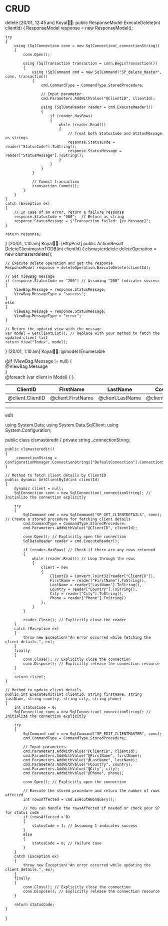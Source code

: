 # CRUD
delete
[20/01, 12:45 am] Koyal🎀🎀: public ResponseModel ExecuteDelete(int clientId)
{
    ResponseModel response = new ResponseModel();

    try
    {
        using (SqlConnection conn = new SqlConnection(_connectionString))
        {
            conn.Open();

            using (SqlTransaction transaction = conn.BeginTransaction())
            {
                using (SqlCommand cmd = new SqlCommand("SP_delete_Master", conn, transaction))
                {
                    cmd.CommandType = CommandType.StoredProcedure;

                    // Input parameter
                    cmd.Parameters.AddWithValue("@ClientID", clientId);

                    using (SqlDataReader reader = cmd.ExecuteReader())
                    {
                        if (reader.HasRows)
                        {
                            while (reader.Read())
                            {
                                // Treat both StatusCode and StatusMessage as strings
                                response.StatusCode = reader["StatusCode"].ToString();
                                response.StatusMessage = reader["StatusMessage"].ToString();
                            }
                        }
                    }
                }

                // Commit transaction
                transaction.Commit();
            }
        }
    }
    catch (Exception ex)
    {
        // In case of an error, return a failure response
        response.StatusCode = "500";  // Return as string
        response.StatusMessage = $"Transaction failed: {ex.Message}";
    }

    return response;
}
[20/01, 1:10 am] Koyal🎀🎀: [HttpPost]
public ActionResult DeleteClientmasterTODB(int clientId)
{
    clsmasterdelete deleteOperation = new clsmasterdelete();

    // Execute delete operation and get the response
    ResponseModel response = deleteOperation.ExecuteDelete(clientId);

    // Set ViewBag message
    if (response.StatusCode == "200") // Assuming "200" indicates success
    {
        ViewBag.Message = response.StatusMessage;
        ViewBag.MessageType = "success";
    }
    else
    {
        ViewBag.Message = response.StatusMessage;
        ViewBag.MessageType = "error";
    }

    // Return the updated view with the message
    var model = GetClientList(); // Replace with your method to fetch the updated client list
    return View("Index", model);
}
[20/01, 1:10 am] Koyal🎀🎀: @model IEnumerable<dynamic>

<div>
    @if (ViewBag.Message != null)
    {
        <div class="alert @(ViewBag.MessageType == "success" ? "alert-success" : "alert-danger")">
            @ViewBag.Message
        </div>
    }
</div>

<table class="table table-bordered">
    <thead>
        <tr>
            <th>ClientID</th>
            <th>FirstName</th>
            <th>LastName</th>
            <th>Country</th>
            <th>City</th>
            <th>Phone</th>
            <th>Actions</th>
        </tr>
    </thead>
    <tbody>
        @foreach (var client in Model)
        {
            <tr>
                <td>@client.ClientID</td>
                <td>@client.FirstName</td>
                <td>@client.LastName</td>
                <td>@client.Country</td>
                <td>@client.City</td>
                <td>@client.Phone</td>
                <td>
                    <form action="@Url.Action("DeleteClientmasterTODB", "YourControllerName")" method="post" style="display:inline;">
                        <input type="hidden" name="clientId" value="@client.ClientID" />
                        <button type="submit" class="btn btn-danger">Delete</button>
                    </form>
                </td>
            </tr>
        }
    </tbody>
</table>

_____________________
edit

using System.Data;
using System.Data.SqlClient;
using System.Configuration;

public class clsmasteredit
{
    private string _connectionString;

    public clsmasteredit()
    {
        _connectionString = ConfigurationManager.ConnectionStrings["DefaultConnection"].ConnectionString;
    }

    // Method to fetch client details by ClientID
    public dynamic GetClientById(int clientId)
    {
        dynamic client = null;
        SqlConnection conn = new SqlConnection(_connectionString); // Initialize the connection explicitly

        try
        {
            SqlCommand cmd = new SqlCommand("SP_GET_CLIENTDETAILS", conn); // Create a stored procedure for fetching client details
            cmd.CommandType = CommandType.StoredProcedure;
            cmd.Parameters.AddWithValue("@ClientID", clientId);

            conn.Open(); // Explicitly open the connection
            SqlDataReader reader = cmd.ExecuteReader();

            if (reader.HasRows) // Check if there are any rows returned
            {
                while (reader.Read()) // Loop through the rows
                {
                    client = new
                    {
                        ClientID = Convert.ToInt32(reader["ClientID"]),
                        FirstName = reader["FirstName"].ToString(),
                        LastName = reader["LastName"].ToString(),
                        Country = reader["Country"].ToString(),
                        City = reader["City"].ToString(),
                        Phone = reader["Phone"].ToString()
                    };
                }
            }

            reader.Close(); // Explicitly close the reader
        }
        catch (Exception ex)
        {
            throw new Exception("An error occurred while fetching the client details.", ex);
        }
        finally
        {
            conn.Close(); // Explicitly close the connection
            conn.Dispose(); // Explicitly release the connection resource
        }

        return client;
    }

    // Method to update client details
    public int ExecuteEdit(int clientId, string firstName, string lastName, string country, string city, string phone)
    {
        int statusCode = 0;
        SqlConnection conn = new SqlConnection(_connectionString); // Initialize the connection explicitly

        try
        {
            SqlCommand cmd = new SqlCommand("SP_EDIT_CLIENTMASTER", conn);
            cmd.CommandType = CommandType.StoredProcedure;

            // Input parameters
            cmd.Parameters.AddWithValue("@ClientID", clientId);
            cmd.Parameters.AddWithValue("@FirstName", firstName);
            cmd.Parameters.AddWithValue("@LastName", lastName);
            cmd.Parameters.AddWithValue("@Country", country);
            cmd.Parameters.AddWithValue("@City", city);
            cmd.Parameters.AddWithValue("@Phone", phone);

            conn.Open(); // Explicitly open the connection

            // Execute the stored procedure and return the number of rows affected
            int rowsAffected = cmd.ExecuteNonQuery();

            // You can handle the rowsAffected if needed or check your SP for status code
            if (rowsAffected > 0)
            {
                statusCode = 1; // Assuming 1 indicates success
            }
            else
            {
                statusCode = 0; // Failure case
            }
        }
        catch (Exception ex)
        {
            throw new Exception("An error occurred while updating the client details.", ex);
        }
        finally
        {
            conn.Close(); // Explicitly close the connection
            conn.Dispose(); // Explicitly release the connection resource
        }

        return statusCode;
    }
}

